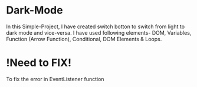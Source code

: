# Dark-Mode

In this Simple-Project, I have created switch botton to switch from light to dark mode and vice-versa.
I have used following elements- DOM, Variables, Function (Arrow Function), Conditional, DOM Elements & Loops.

# !Need to FIX!

To fix the error in EventListener function
